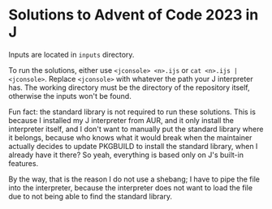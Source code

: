 # Solutions to Advent of Code 2023 in J

Inputs are located in `inputs` directory.

To run the solutions, either use `<jconsole> <n>.ijs` or
`cat <n>.ijs | <jconsole>`. Replace `<jconsole>` with whatever the path your J
interpreter has. The working directory must be the directory of the repository
itself, otherwise the inputs won't be found.

Fun fact: the standard library is not required to run these solutions. This is
because I installed my J interpreter from AUR, and it only install the
interpreter itself, and I don't want to manually put the standard library where
it belongs, because who knows what it would break when the maintainer actually
decides to update PKGBUILD to install the standard library, when I already have
it there? So yeah, everything is based only on J's built-in features.

By the way, that is the reason I do not use a shebang; I have to pipe the file
into the interpreter, because the interpreter does not want to load the file due
to not being able to find the standard library.
